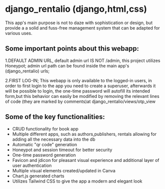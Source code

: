 # django_rentalio (django,html,css)
This app's main purpose is not to daze with sophistication or design, but provide a a solid and fuss-free management system that can be adapted for various uses. 




## Some important points about this webapp:
1.DEFAULT ADMIN URL, default admin url IS NOT /admin, this project utilizes Honeypot; admin url path can be found inside the main app's (django_rentalio) urls;

2.FIRST LOG-IN; This webapp is only available to the logged-in users, in order to first login to the app you need to create a superuser, afterwards it will be possible to login, the one-time password will autofill its intended form,but this behavior can easily be modified by removing the relevant lines of code (they are marked by comments)at django_rentalio/views/otp_view



## Some of the key functionalities:
- CRUD functionality for book app
- Multiple different apps, such as authors,publishers, rentals allowing for adding all the necessary data into the db
- Automatic "qr code" generation
- Honeypot and session timeout for better security
- One-time password generation
- Favicon and jdicon for pleasant visual experience and additional layer of user authentication
- Multiple visual elements created/updated in Canva
- Chart.js generated charts
- Utilizes Tailwind CSS to give the app a modern and elegant look
